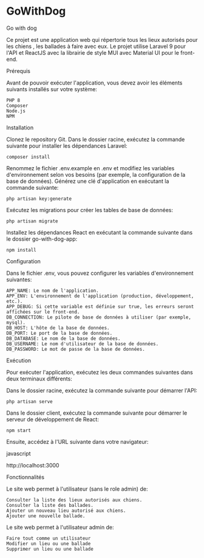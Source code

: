 # GoWithDog
Go with dog

Ce projet est une application web qui répertorie tous les lieux autorisés pour les chiens , les ballades à faire avec eux. Le projet utilise Laravel 9 pour l'API et ReactJS avec la librairie de style MUI avec Material UI pour le front-end.

Prérequis

Avant de pouvoir exécuter l'application, vous devez avoir les éléments suivants installés sur votre système:

    PHP 8
    Composer
    Node.js
    NPM

Installation

 Clonez le repository Git.
 Dans le dossier racine, exécutez la commande suivante pour installer les dépendances Laravel:

    composer install

  Renommez le fichier .env.example en .env et modifiez les variables d'environnement selon vos besoins (par exemple, la configuration de la base de données).
  Générez une clé d'application en exécutant la commande suivante:



    php artisan key:generate

  Exécutez les migrations pour créer les tables de base de données:

    php artisan migrate

 Installez les dépendances React en exécutant la commande suivante dans le dossier go-with-dog-app:

    npm install

Configuration

Dans le fichier .env, vous pouvez configurer les variables d'environnement suivantes:

    APP_NAME: Le nom de l'application.
    APP_ENV: L'environnement de l'application (production, développement, etc.).
    APP_DEBUG: Si cette variable est définie sur true, les erreurs seront affichées sur le front-end.
    DB_CONNECTION: Le pilote de base de données à utiliser (par exemple, mysql).
    DB_HOST: L'hôte de la base de données.
    DB_PORT: Le port de la base de données.
    DB_DATABASE: Le nom de la base de données.
    DB_USERNAME: Le nom d'utilisateur de la base de données.
    DB_PASSWORD: Le mot de passe de la base de données.

Exécution

Pour exécuter l'application, exécutez les deux commandes suivantes dans deux terminaux différents:

Dans le dossier racine, exécutez la commande suivante pour démarrer l'API:

    php artisan serve

Dans le dossier client, exécutez la commande suivante pour démarrer le serveur de développement de React:



    npm start

Ensuite, accédez à l'URL suivante dans votre navigateur:

javascript

http://localhost:3000

Fonctionnalités

Le site web permet à l'utilisateur (sans le role admin) de:

    Consulter la liste des lieux autorisés aux chiens.
    Consulter la liste des ballades.
    Ajouter un nouveau lieu autorisé aux chiens.
    Ajouter une nouvelle ballade.
    
 Le site web permet à l'utilisateur admin de:
 
    Faire tout comme un utilisateur
    Modifier un lieu ou une ballade
    Supprimer un lieu ou une ballade
  
